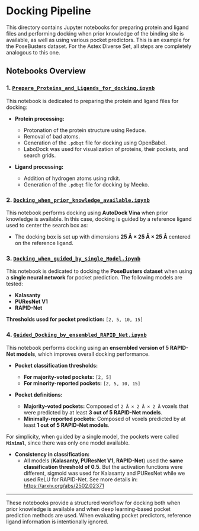 # Docking Pipeline

This directory contains Jupyter notebooks for preparing protein and ligand files and performing docking when prior knowledge of the binding site is available, as well as using various pocket predictors. This is an example for the PoseBusters dataset. For the Astex Diverse Set, all steps are completely analogous to this one.

## Notebooks Overview

### 1. [`Prepare_Proteins_and_Ligands_for_docking.ipynb`](Prepare_Proteins_and_Ligands_for_docking.ipynb)
 
This notebook is dedicated to preparing the protein and ligand files for docking:

- **Protein processing:**
  - Protonation of the protein structure using Reduce.
  - Removal of bad atoms.
  - Generation of the `.pdbqt` file for docking using OpenBabel.
  - LaboDock was used for visualization of proteins, their pockets, and search grids.

- **Ligand processing:**
  - Addition of hydrogen atoms using rdkit.
  - Generation of the `.pdbqt` file for docking by Meeko. 

### 2. [`Docking_when_prior_knowledge_available.ipynb`](Docking_when_prior_knowledge_available.ipynb)
This notebook performs docking using **AutoDock Vina** when prior knowledge is available. In this case, docking is guided by a reference ligand used to center the search box as:

- The docking box is set up with dimensions **25 Å × 25 Å × 25 Å** centered on the reference ligand.

### 3. [`Docking_when_guided_by_single_Model.ipynb`](Docking_when_guided_by_single_Model.ipynb)
This notebook is dedicated to docking the **PoseBusters dataset** when using a **single neural network** for pocket prediction. The following models are tested:

- **Kalasanty**
- **PUResNet V1**
- **RAPID-Net**

**Thresholds used for pocket prediction:** `[2, 5, 10, 15]`

### 4. [`Guided_Docking_by_ensembled_RAPID_Net.ipynb`](Guided_Docking_by_ensembled_RAPID_Net.ipynb)
This notebook performs docking using an **ensembled version of 5 RAPID-Net models**, which improves overall docking performance.

- **Pocket classification thresholds:**
  - **For majority-voted pockets:** `[2, 5]`
  - **For minority-reported pockets:** `[2, 5, 10, 15]`

- **Pocket definitions:**
  - **Majority-voted pockets:** Composed of `2 Å × 2 Å × 2 Å` voxels that were predicted by at least **3 out of 5 RAPID-Net models**.
  - **Minimally-reported pockets:** Composed of voxels predicted by at least **1 out of 5 RAPID-Net models**.
 
For simplicity, when guided by a single model, the pockets were called **`Minimal`**, since there was only one model available. 

- **Consistency in classification:**
  - All models (**Kalasanty, PUResNet V1, RAPID-Net**) used the **same classification threshold of 0.5**. But the activation functions were different, sigmoid was used for Kalasanty and PUResNet while we used ReLU for RAPID-Net. See more details in: https://arxiv.org/abs/2502.02371

---

These notebooks provide a structured workflow for docking both when prior knowledge is available and when deep learning-based pocket prediction methods are used. When evaluating pocket predictors, reference ligand information is intentionally ignored. 

